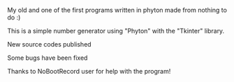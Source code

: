 
My old and one of the first programs written in phyton made from nothing to do :) 

This is a simple number generator using "Phyton" with the "Tkinter" library. 

New source codes published

Some bugs have been fixed

Thanks to NoBootRecord user for help with the program!
